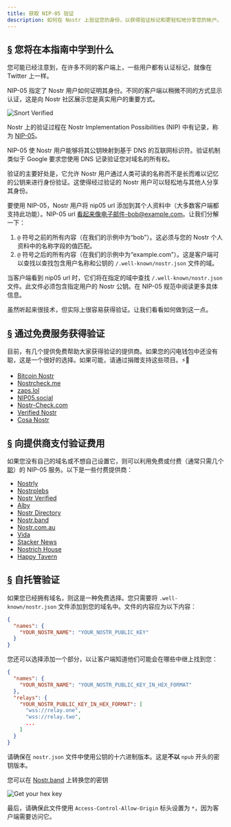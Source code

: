 ```yaml
---
title: 获取 NIP-05 验证
description: 如何在 Nostr 上验证您的身份，以获得验证标记和更轻松地分享您的帐户。
---
```


## [§](#what-youll-learn) 您将在本指南中学到什么

您可能已经注意到，在许多不同的客户端上，一些用户都有认证标记，就像在 Twitter 上一样。

NIP-05 指定了 Nostr 用户如何证明其身份。不同的客户端以稍微不同的方式显示认证，这是向 Nostr 社区展示您是真实用户的重要方式。

![Snort Verified](/images/snort-verified.webp)

Nostr 上的验证过程在 Nostr Implementation Possibilities (NIP) 中有记录，称为 [NIP-05](https://github.com/nostr-protocol/nips/blob/master/05.md)。

NIP-05 使 Nostr 用户能够将其公钥映射到基于 DNS 的互联网标识符。验证机制类似于 Google 要求您使用 DNS 记录验证您对域名的所有权。

验证的主要好处是，它允许 Nostr 用户通过人类可读的名称而不是长而难以记忆的公钥来进行身份验证。这使得经过验证的 Nostr 用户可以轻松地与其他人分享其身份。

要使用 NIP-05，Nostr 用户将 nip05 url 添加到其个人资料中（大多数客户端都支持此功能）。NIP-05 url 看起来像电子邮件-bob@example.com。让我们分解一下：

1. `@` 符号之前的所有内容（在我们的示例中为“bob”）。这必须与您的 Nostr 个人资料中的名称字段的值匹配。
2. `@` 符号之后的所有内容（在我们的示例中为“example.com”）。这是客户端可以查找以查找包含用户名称和公钥的 `/.well-known/nostr.json` 文件的域。

当客户端看到 nip05 url 时，它们将在指定的域中查找 `/.well-known/nostr.json` 文件。此文件必须包含指定用户的 Nostr 公钥。在 NIP-05 规范中阅读更多具体信息。

虽然听起来很技术，但实际上很容易获得验证。让我们看看如何做到这一点。

## [§](#free-verification) 通过免费服务获得验证

目前，有几个提供免费帮助大家获得验证的提供商。如果您的闪电钱包中还没有聪，这是一个很好的选择。如果可能，请通过捐赠支持这些项目。⚡🤙

- [Bitcoin Nostr](https://bitcoinnostr.com/)
- [Nostrcheck.me](https://nostrcheck.me)
- [zaps.lol](https://zaps.lol/)
- [NIP05.social](https://nip05.social)
- [Nostr-Check.com](https://nostr-check.com/)
- [Verified Nostr](https://verified-nostr.com/)
- [Cosa Nostr](https://cosanostr.com)

## [§](#paid-verification) 向提供商支付验证费用

如果您没有自己的域名或不想自己设置它，则可以利用免费或付费（通常只需几个[聪](https://coinmarketcap.com/alexandria/glossary/satoshi-sats)）的 NIP-05 服务。以下是一些付费提供商：

- [Nostrly](https://www.nostrly.com)
- [Nostrplebs](https://nostrplebs.com)
- [Nostr Verified](https://nostrverified.com)
- [Alby](https://getalby.com)
- [Nostr Directory](https://nostr.directory)
- [Nostr.band](https://nip05.nostr.band)
- [Nostr.com.au](https://nostr.com.au)
- [Vida](https://Vida.page)
- [Stacker News](https://stacker.news)
- [Nostrich House](https://nostrich.house)
- [Happy Tavern](https://happytavern.co/nostr-verified)

## [§](#self-hosted) 自托管验证

如果您已经拥有域名，则这是一种免费选择。您只需要将 `.well-known/nostr.json` 文件添加到您的域名中。文件的内容应为以下内容：

```json
{
  "names": {
    "YOUR_NOSTR_NAME": "YOUR_NOSTR_PUBLIC_KEY"
  }
}
```

您还可以选择添加一个部分，以让客户端知道他们可能会在哪些中继上找到您：

```json
{
  "names": {
    "YOUR_NOSTR_NAME": "YOUR_NOSTR_PUBLIC_KEY_IN_HEX_FORMAT"
  },
  "relays": {
    "YOUR_NOSTR_PUBLIC_KEY_IN_HEX_FORMAT": [
      "wss://relay.one",
      "wss://relay.two",
      ...
    ]
  }
}
```

请确保在 `nostr.json` 文件中使用公钥的十六进制版本。这是**不以** `npub` 开头的密钥版本。

您可以在 [Nostr.band](https://nostr.band) 上转换您的密钥

![Get your hex key](/images/get-hex-key.webp)

最后，请确保此文件使用 `Access-Control-Allow-Origin` 标头设置为 `*`，因为客户端需要访问它。
